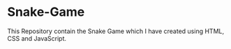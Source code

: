 # Snake-Game
This Repository contain the Snake Game which I have created using HTML, CSS and JavaScript.
